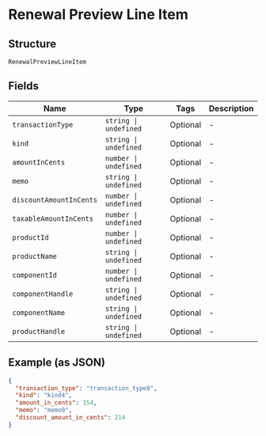 
# Renewal Preview Line Item

## Structure

`RenewalPreviewLineItem`

## Fields

| Name | Type | Tags | Description |
|  --- | --- | --- | --- |
| `transactionType` | `string \| undefined` | Optional | - |
| `kind` | `string \| undefined` | Optional | - |
| `amountInCents` | `number \| undefined` | Optional | - |
| `memo` | `string \| undefined` | Optional | - |
| `discountAmountInCents` | `number \| undefined` | Optional | - |
| `taxableAmountInCents` | `number \| undefined` | Optional | - |
| `productId` | `number \| undefined` | Optional | - |
| `productName` | `string \| undefined` | Optional | - |
| `componentId` | `number \| undefined` | Optional | - |
| `componentHandle` | `string \| undefined` | Optional | - |
| `componentName` | `string \| undefined` | Optional | - |
| `productHandle` | `string \| undefined` | Optional | - |

## Example (as JSON)

```json
{
  "transaction_type": "transaction_type8",
  "kind": "kind4",
  "amount_in_cents": 154,
  "memo": "memo0",
  "discount_amount_in_cents": 214
}
```

